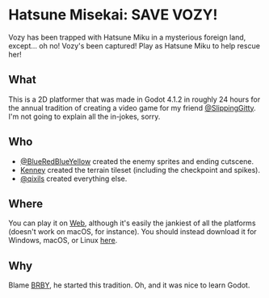 # Hatsune Misekai: SAVE VOZY!
Vozy has been trapped with Hatsune Miku in a mysterious foreign land, except... oh no! Vozy's been captured! Play as Hatsune Miku to help rescue her!

## What
This is a 2D platformer that was made in Godot 4.1.2 in roughly 24 hours for the annual tradition of creating a video game for my friend [@SlippingGitty](https://github.com/SlippingGitty).
I'm not going to explain all the in-jokes, sorry.

## Who
- [@BlueRedBlueYellow](https://github.com/BlueRedBlueYellow) created the enemy sprites and ending cutscene.
- [Kenney](https://kenney.nl/) created the terrain tileset (including the checkpoint and spikes).
- [@qixils](https://github.com/qixils) created everything else.

## Where
You can play it on [Web](https://i.qixils.dev/HatsuneMisekai), although it's easily the jankiest of all the platforms (doesn't work on macOS, for instance).
You should instead download it for Windows, macOS, or Linux [here](https://github.com/qixils/HatsuneMisekai/releases/latest).

## Why
Blame [BRBY](https://github.com/BlueRedBlueYellow), he started this tradition.
Oh, and it was nice to learn Godot.
